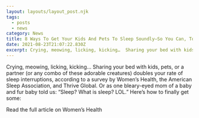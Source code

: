 ```yaml
---
layout: layouts/layout_post.njk
tags:
  - posts
  - news
category: News
title: 8 Ways To Get Your Kids And Pets To Sleep Soundly—So You Can, Too
date: 2021-08-23T21:07:22.830Z
excerpt: Crying, meowing, licking, kicking…  Sharing your bed with kids, pets, or a partner (or any combo of these adorable creatures) doubles your rate of sleep interruptions...
---
```

Crying, meowing, licking, kicking…  Sharing your bed with kids, pets, or a partner (or any combo of these adorable creatures) doubles your rate of sleep interruptions, according to a survey by Women’s Health, the American Sleep Association, and Thrive Global. Or as one bleary-eyed mom of a baby and fur baby told us: “Sleep? What is sleep? LOL.” Here’s how to finally get some:

Read the full article on Women’s Health